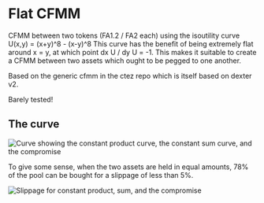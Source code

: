 # Flat CFMM

CFMM between two tokens (FA1.2 / FA2 each) using the isoutility curve U(x,y) = (x+y)^8 - (x-y)^8
This curve has the benefit of being extremely flat around x = y, at which point dx U / dy U = -1.
This makes it suitable to create a CFMM between two assets which ought to be pegged to one another.

Based on the generic cfmm in the ctez repo which is itself based on dexter v2.

Barely tested!

## The curve

![Curve showing the constant product curve, the constant sum curve, and the compromise](https://user-images.githubusercontent.com/1591742/130374091-5c447f97-8bb1-407c-b97d-eb463fdd8666.png)

To give some sense, when the two assets are held in equal amounts, 78% of the pool can be bought for a slippage of less than 5%.

![Slippage for constant product, sum, and the compromise](https://user-images.githubusercontent.com/1591742/130374323-7e040a68-197a-4f3b-85f4-a5d625d8b220.png)


